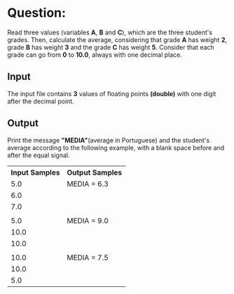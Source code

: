 # Question: 
Read three values (variables **A**, **B** and **C**), which are the three student's grades. Then, calculate the average, considering that grade **A** has weight **2**, grade **B** has weight **3** and the grade **C** has weight **5**. Consider that each grade can go from **0** to **10.0**, always with one decimal place.

## Input
The input file contains **3** values of floating points **(double)** with one digit after the decimal point.

## Output
Print the message **"MEDIA"**(average in Portuguese) and the student's average according to the following example, with a blank space before and after the equal signal.

<table>
            <tr>
                <th>Input Samples</th>
                <th>Output Samples</th>
            </tr>
            <tr></tr>
            <tr>
                <td>5.0</td>
                <td>MEDIA = 6.3</td>
            </tr>
            <tr></tr>
            <tr>
                <td>6.0</td>
                <td></td>
            </tr>
            <tr></tr>
            <tr>
                <td>7.0</td>
                <td></td>
            </tr>
            <tr></tr>
            <tr>
                <td></td>
                <td></td>
            </tr>
            <tr></tr>
            <tr>
                <td>5.0</td>
                <td>MEDIA = 9.0</td>
            </tr>
            <tr></tr>
            <tr>
                <td>10.0</td>
                <td></td>
            </tr>
            <tr></tr>
            <tr>
                <td>10.0</td>
                <td></td>
            </tr>
            <tr></tr>
            <tr>
                <td></td>
                <td></td>
            </tr>
            <tr></tr>
            <tr>
                <td>10.0</td>
                <td>MEDIA = 7.5</td>
            </tr>
            <tr></tr>
            <tr>
                <td>10.0</td>
                <td></td>
            </tr>
            <tr></tr>
            <tr>
                <td>5.0</td>
                <td></td>
            </tr>
        </table>